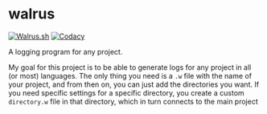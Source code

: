 # walrus

[![Walrus.sh](https://github.com/silas-wr/walrus/actions/workflows/shell.yml/badge.svg)](https://github.com/silas-wr/walrus/actions/workflows/shell.yml)
[![Codacy](https://github.com/silas-wr/walrus/actions/workflows/codacy.yml/badge.svg)](https://github.com/silas-wr/walrus/actions/workflows/codacy.yml)

A logging program for any project.

My goal for this project is to be able to generate logs for any project in all (or most) languages.
The only thing you need is a `.w` file with the name of your project, and from then on, you can just add the directories you want.
If you need specific settings for a specific directory, you create a custom `directory.w` file in that directory, 
  which in turn connects to the main project
